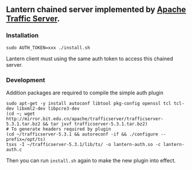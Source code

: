 ## Lantern chained server implemented by [Apache Traffic Server](http://trafficserver.apache.org/).

### Installation

```
sudo AUTH_TOKEN=xxx ./install.sh
```
Lantern client must using the same auth token to access this chained server.

### Development

Addition packages are required to compile the simple auth plugin

```
sudo apt-get -y install autoconf libtool pkg-config openssl tcl tcl-dev libxml2-dev libpcre3-dev
(cd ~; wget http://mirror.bit.edu.cn/apache/trafficserver/trafficserver-5.3.1.tar.bz2 && tar jxvf trafficserver-5.3.1.tar.bz2)
# To generate headers required by plugin
(cd ~/trafficserver-5.3.1 && autoreconf -if && ./configure --prefix=/opt/ts)
tsxs -I ~/trafficserver-5.3.1/lib/ts/ -o lantern-auth.so -c lantern-auth.c
```

Then you can run `install.sh` again to make the new plugin into effect.

